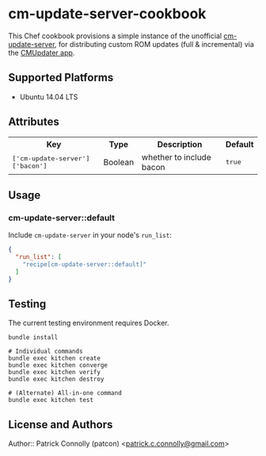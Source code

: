 # cm-update-server-cookbook

This Chef cookbook provisions a simple instance of the unofficial
[cm-update-server](https://github.com/xdarklight/cm-update-server), for
distributing custom ROM updates (full & incremental) via the [CMUpdater
app](https://github.com/CyanogenMod/android_packages_apps_CMUpdater).

## Supported Platforms

* Ubuntu 14.04 LTS

## Attributes

<table>
  <tr>
    <th>Key</th>
    <th>Type</th>
    <th>Description</th>
    <th>Default</th>
  </tr>
  <tr>
    <td><tt>['cm-update-server']['bacon']</tt></td>
    <td>Boolean</td>
    <td>whether to include bacon</td>
    <td><tt>true</tt></td>
  </tr>
</table>

## Usage

### cm-update-server::default

Include `cm-update-server` in your node's `run_list`:

```json
{
  "run_list": [
    "recipe[cm-update-server::default]"
  ]
}
```

## Testing

The current testing environment requires Docker.

```
bundle install

# Individual commands
bundle exec kitchen create
bundle exec kitchen converge
bundle exec kitchen verify
bundle exec kitchen destroy

# (Alternate) All-in-one command
bundle exec kitchen test
```

## License and Authors

Author:: Patrick Connolly (patcon) \<patrick.c.connolly@gmail.com\>
